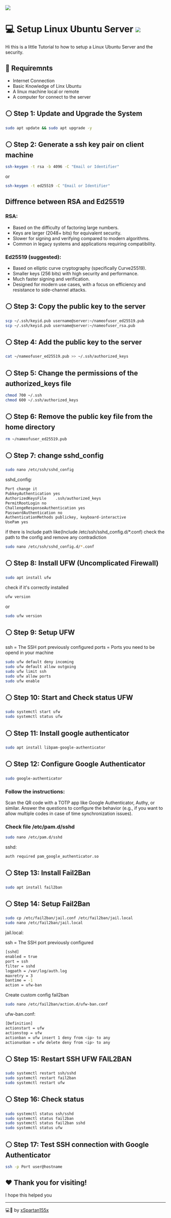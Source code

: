 ![](./assets/img/header.jpg)

# 💻 Setup Linux Ubuntu Server ![](https://skillicons.dev/icons?i=linux,ubuntu)

Hi this is a little Tutorial to how to setup a Linux Ubuntu Server and the security.

## 🔧 Requiremnts 

- Internet Connection
- Basic Knowledge of Linx Ubuntu
- A linux machine local or remote
- A computer for connect to the server

## ⚪️ Step 1: Update and Upgrade the System

```sh 
sudo apt update && sudo apt upgrade -y 
```

## ⚪️ Step 2: Generate a ssh key pair on client machine

```sh
ssh-keygen -t rsa -b 4096 -C "Email or Identifier"
```
or

```sh
ssh-keygen -t ed25519 -C "Email or Identifier"
```
## Diffrence between RSA and Ed25519

### RSA:

- Based on the difficulty of factoring large numbers.
- Keys are larger (2048+ bits) for equivalent security.
- Slower for signing and verifying compared to modern algorithms.
- Common in legacy systems and applications requiring compatibility.
### Ed25519 (suggested):

- Based on elliptic curve cryptography (specifically Curve25519).
- Smaller keys (256 bits) with high security and performance.
- Much faster signing and verification.
- Designed for modern use cases, with a focus on efficiency and resistance to side-channel attacks.

## ⚪️ Step 3: Copy the public key to the server

```sh
scp ~/.ssh/keyid.pub username@server:~/nameofuser_ed25519.pub
scp ~/.ssh/keyid.pub username@server:~/nameofuser_rsa.pub

```

## ⚪️ Step 4: Add the public key to the server

``` sh
cat ~/nameofuser_ed25519.pub >> ~/.ssh/authorized_keys
```

## ⚪️ Step 5: Change the permissions of the authorized_keys file

```sh
chmod 700 ~/.ssh
chmod 600 ~/.ssh/authorized_keys
```

## ⚪️ Step 6: Remove the public key file from the home directory

```sh
rm ~/nameofuser_ed25519.pub
```
## ⚪️ Step 7: change sshd_config

```sh
sudo nano /etc/ssh/sshd_config
```
sshd_config:

```sh
Port change it
PubkeyAuthentication yes
AuthorizedKeysFile    .ssh/authorized_keys
PermitRootLogin no
ChallengeResponseAuthentication yes
PasswordAuthentication no
AuthenticationMethods publickey, keyboard-interactive
UsePam yes
```

if there is Include path like(Include /etc/ssh/sshd_config.d/*.conf)
check the path to the config and remove any contradiction

```sh
sudo nano /etc/ssh/sshd_config.d/*.conf
```

## ⚪️ Step 8: Install UFW (Uncomplicated Firewall)

```sh
sudo apt install ufw
```
check if it's correctly installed 

```sh
ufw version
```
or

```sh
sudo ufw version
```
## ⚪️ Step 9: Setup UFW

ssh = The SSH port previously configured
ports = Ports you need to be opend in your machine

```sh
sudo ufw default deny incoming
sudo ufw default allow outgoing
sudo ufw limit ssh
sudo ufw allow ports
sudo ufw enable
```

## ⚪️ Step 10: Start and Check status UFW

```sh
sudo systemctl start ufw
sudo systemctl status ufw
```
## ⚪️ Step 11: Install google authenticator

```sh
sudo apt install libpam-google-authenticator
```

## ⚪️ Step 12: Configure Google Authenticator

```sh
sudo google-authenticator
```
### Follow the instructions:

Scan the QR code with a TOTP app like Google Authenticator, Authy, or similar.
Answer the questions to configure the behavior (e.g., if you want to allow multiple codes in case of time synchronization issues).

### Check file /etc/pam.d/sshd

```sh
sudo nano /etc/pam.d/sshd
```

sshd: 

```sh
auth required pam_google_authenticator.so
```

## ⚪️ Step 13: Install Fail2Ban

```sh
sudo apt install fail2ban
```
## ⚪️ Step 14: Setup Fail2Ban

```sh
sudo cp /etc/fail2ban/jail.conf /etc/fail2ban/jail.local
sudo nano /etc/fail2ban/jail.local
```
jail.local: 

ssh = The SSH port previously configured

```sh
[sshd]
enabled = true
port = ssh
filter = sshd
logpath = /var/log/auth.log
maxretry = 3
bantime = -1
action = ufw-ban
```
Create custom config fail2ban

```sh
sudo nano /etc/fail2ban/action.d/ufw-ban.conf
```

ufw-ban.conf:

```sh
[Definition]
actionstart = ufw
actionstop = ufw
actionban = ufw insert 1 deny from <ip> to any
actionunban = ufw delete deny from <ip> to any
```

## ⚪️ Step 15: Restart SSH UFW FAIL2BAN

```sh
sudo systemctl restart ssh/sshd
sudo systemctl restart fail2ban
sudo systemctl restart ufw
```

## ⚪️ Step 16: Check status

```sh
sudo systemctl status ssh/sshd
sudo systemctl status fail2ban
sudo systemctl status fail2ban sshd
sudo systemctl status ufw
```

## ⚪️ Step 17: Test SSH connection with Google Authenticator

```sh
ssh -p Port user@hostname
```

## ❤️ Thank you for visiting!

I hope this helped you

___

💻💖 by [xSpartan155x](https://github.com/xSpartan155x)
